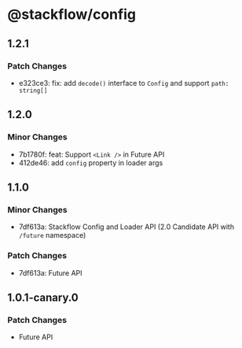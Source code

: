 # @stackflow/config

## 1.2.1

### Patch Changes

- e323ce3: fix: add `decode()` interface to `Config` and support `path: string[]`

## 1.2.0

### Minor Changes

- 7b1780f: feat: Support `<Link />` in Future API
- 412de46: add `config` property in loader args

## 1.1.0

### Minor Changes

- 7df613a: Stackflow Config and Loader API (2.0 Candidate API with `/future` namespace)

### Patch Changes

- 7df613a: Future API

## 1.0.1-canary.0

### Patch Changes

- Future API
